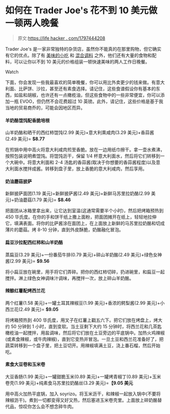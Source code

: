 # 如何在 Trader Joe's 花不到 10 美元做一顿两人晚餐

> 原文:[https://life hacker . com/1797444208](https://lifehacker.com/how-to-make-dinner-for-two-by-spending-less-than-10-at-1797444208)

Trader Joe's 是一家非常独特的杂货店，虽然你不能真的在那里购物，但它确实有它的优点。除了有 [美味的小吃](http://skillet.lifehacker.com/why-i-buy-all-of-my-plane-snacks-from-trader-joes-1793461509) 和 [混合调料](http://skillet.lifehacker.com/this-everything-bagel-seasoning-is-quite-literally-my-1793624935) 之外，他们还有大量的食物和配料，可以让你以不到 10 美元的价格组装一顿快速美味的两人工作日晚餐。

Watch

下面，你会发现一些我最喜欢的简单晚餐，你可以用比外卖更少的钱来做。有意大利面、比萨饼、沙拉，甚至还有素食选择。请记住，这些食谱假设你有基本的东西，如盐和胡椒，也许还有一点橄榄油，但这些食物中的一些非常便宜，你可以添加一瓶 EVOO，但仍然不会花费超过 10 英镑。此外，请记住，这些价格是基于我当地的贸易商乔的，可能会因地区而异。

#### 羊奶酪馄饨配香脆培根

山羊奶酪和晒干的西红柿馄饨(2.99 美元)+意大利熏咸肉(3.29 美元)+香蒜酱(2.49 美元)= **$8.77**

在煎锅中用中高火将意大利咸肉煎至香脆。放在一边用纸巾擦干。拿一壶水煮沸，按照包装说明煮馄饨。将馄饨沥干，保留 1/4 杯意大利面水，然后将它们转移到一个大碗中。将意大利面和 2-4 汤匙的香蒜酱(取决于你想要的香蒜酱程度)以及意大利面水搅拌成酱。转移到盘子里，放上香脆的意大利咸肉，然后享用。

#### 奶油蘑菇披萨

新鲜披萨面团(1.19 美元)+新鲜披萨酱(2.49 美元)+新鲜马苏里拉奶酪(2.99 美元)+奶油蘑菇(1.79 美元)= **$8.46**

把面团从冰箱里拿出来，让它达到室温(这通常需要半个小时)，然后把烤箱预热到 450 华氏度。在你的手和饼干纸上撒上面粉，把面团摊开在纸上，轻轻地拉伸它，填满表面。将你的比萨酱涂在面团上，在上面放上新鲜的马苏里拉奶酪和切成薄片的蘑菇。烤 8-10 分钟，直到外皮酥脆，奶酪融化冒泡。

#### 扁豆沙拉配西红柿和山羊奶酪

蒸扁豆(3.29 美元)+一份番茄牛排(0.79 美元)+碎山羊奶酪(2.49 美元)+绿色女神酱(2.99 美元)= **$9.56**

将小扁豆放在碗里，用手将它们弄碎。把你的西红柿切碎，扔进碗里，和扁豆一起搅拌。淋上绿色女神调味汁调味，再搅拌一次，放上碎山羊奶酪。

#### 辣酿红薯配烤西兰花

两个红薯(1.58 美元)+一罐土耳其辣椒豆(1.99 美元)+香浓的鳄梨酱(2.99 美元)+小西兰花(2.49 美元)= **$9.05**

将烤箱预热到 400 华氏度，用叉子在红薯上戳五六下。把它们放在烤盘上，烤大约 50 分钟到 1 小时，直到变软。当土豆剩下大约 15 分钟时，将西兰花和几茶匙橄榄油一起搅拌，用盐调味，然后将它们放在土豆旁边的平底锅中。加热火鸡辣椒(或素食辣椒，或牛肉辣椒)，直到它变热并冒泡。一旦土豆和西兰花准备好了，把蔬菜转移到一个盘子里，把土豆切开。用辣椒填满土豆，浇上番石榴，然后开始吃。

#### 素食大豆卷和玉米卷

大豆香肠(1.99 美元)+一罐甜脆玉米(0.89 美元)+一罐烤青椒丁(0.89 美元)+玉米卷壳(1.99 美元)+纯素食马苏里拉奶酪丝(3.29 美元)=**【9.05 美元**

用中高火加热平底锅，加入 soyrizo。将玉米沥干，和辣椒一起放入锅中(不要将辣椒沥干)。煮到一切都变得又好又热，然后塞进玉米卷壳里。上面放上碎奶酪替代品，惊叹你怎么会不想念碎牛肉。
